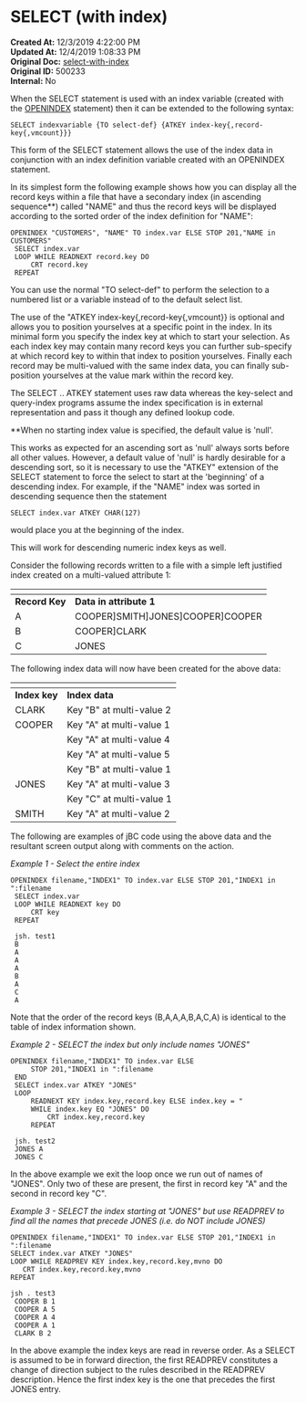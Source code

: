 # SELECT (with index)

**Created At:** 12/3/2019 4:22:00 PM  
**Updated At:** 12/4/2019 1:08:33 PM  
**Original Doc:** [select-with-index](https://docs.jbase.com/48152-indexes/select-with-index)  
**Original ID:** 500233  
**Internal:** No  




When the SELECT statement is used with an index variable (created with the [OPENINDEX](./../../jbase-basic-%28jbc%29/openindex) statement) then it can be extended to the following syntax:

```
SELECT indexvariable {TO select-def} {ATKEY index-key{,record-key{,vmcount}}}
```



This form of the SELECT statement allows the use of the index data in conjunction with an index definition variable created with an OPENINDEX statement.

In its simplest form the following example shows how you can display all the record keys within a file that have a secondary index (in ascending sequence\*\*) called "NAME" and thus the record keys will be displayed according to the sorted order of the index definition for "NAME":

```
OPENINDEX "CUSTOMERS", "NAME" TO index.var ELSE STOP 201,"NAME in CUSTOMERS"
 SELECT index.var
 LOOP WHILE READNEXT record.key DO
     CRT record.key
 REPEAT
```

You can use the normal "TO select-def" to perform the selection to a numbered list or a variable instead of to the default select list.

The use of the "ATKEY index-key{,record-key{,vmcount}} is optional and allows you to position yourselves at a specific point in the index. In its minimal form you specify the index key at which to start your selection. As each index key may contain many record keys you can further sub-specify at which record key to within that index to position yourselves. Finally each record may be multi-valued with the same index data, you can finally sub-position yourselves at the value mark within the record key.

The SELECT .. ATKEY statement uses raw data whereas the key-select and query-index programs assume the index specification is in external representation and pass it though any defined lookup code.

\*\*When no starting index value is specified, the default value is 'null'.

This works as expected for an ascending sort as 'null' always sorts before all other values. However, a default value of 'null' is hardly desirable for a descending sort, so it is necessary to use the "ATKEY" extension of the SELECT statement to force the select to start at the 'beginning' of a descending index. For example, if the "NAME" index was sorted in descending sequence then the statement

```
SELECT index.var ATKEY CHAR(127)
```

would place you at the beginning of the index.

This will work for descending numeric index keys as well.

Consider the following records written to a file with a simple left justified index created on a multi-valued attribute 1:


| <!----> | <!----> |
| --- | --- |
| **Record Key** | **Data in attribute 1** |
| A | COOPER]SMITH]JONES]COOPER]COOPER |
| B | COOPER]CLARK |
| C | JONES |


The following index data will now have been created for the above data:


| <!----> | <!----> |
| --- | --- |
| **Index key** | **Index data** |
| CLARK | Key "B" at multi-value 2 |
| COOPER | Key "A" at multi-value 1 |
| <br> | Key "A" at multi-value 4 |
| <br> | Key "A" at multi-value 5 |
| <br> | Key "B" at multi-value 1 |
| JONES | Key "A" at multi-value 3 |
| <br> | Key "C" at multi-value 1 |
| SMITH | Key "A" at multi-value 2 |




The following are examples of jBC code using the above data and the resultant screen output along with comments on the action.

*Example 1 - Select the entire index*

```
OPENINDEX filename,"INDEX1" TO index.var ELSE STOP 201,"INDEX1 in ":filename
 SELECT index.var
 LOOP WHILE READNEXT key DO
     CRT key
 REPEAT

 jsh. test1
 B
 A
 A
 A
 B
 A
 C
 A
```



Note that the order of the record keys (B,A,A,A,B,A,C,A) is identical to the table of index information shown.



*Example 2 - SELECT the index but only include names "JONES"*

```
OPENINDEX filename,"INDEX1" TO index.var ELSE
     STOP 201,"INDEX1 in ":filename
 END
 SELECT index.var ATKEY "JONES"
 LOOP
     READNEXT KEY index.key,record.key ELSE index.key = "
     WHILE index.key EQ "JONES" DO
         CRT index.key,record.key
     REPEAT

 jsh. test2
 JONES A
 JONES C
```



In the above example we exit the loop once we run out of names of "JONES". Only two of these are present, the first in record key "A" and the second in record key "C".



*Example 3 - SELECT the index starting at "JONES" but use READPREV to find all the names that precede JONES (i.e. do NOT include JONES)*

```
OPENINDEX filename,"INDEX1" TO index.var ELSE STOP 201,"INDEX1 in ":filename
SELECT index.var ATKEY "JONES"
LOOP WHILE READPREV KEY index.key,record.key,mvno DO
   CRT index.key,record.key,mvno
REPEAT

jsh . test3
 COOPER B 1
 COOPER A 5
 COOPER A 4
 COOPER A 1
 CLARK B 2
```



In the above example the index keys are read in reverse order. As a SELECT is assumed to be in forward direction, the first READPREV constitutes a change of direction subject to the rules described in the READPREV description. Hence the first index key is the one that precedes the first JONES entry.

